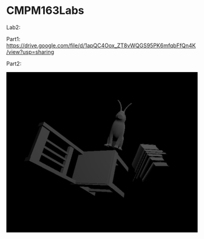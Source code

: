# CMPM163Labs
Lab2:

  Part1:
    https://drive.google.com/file/d/1apQC4Oox_ZT8vWQGS95PK6mfqbFfQn4K/view?usp=sharing
  
  Part2:

![](lab2/Images/Part2.png)
